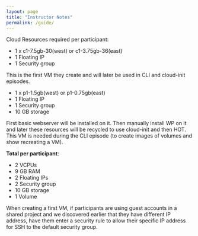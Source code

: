 ```yaml
---
layout: page
title: "Instructor Notes"
permalink: /guide/
---
```


Cloud Resources required per participant:

* 1 x c1-7.5gb-30(west) or c1-3.75gb-36(east)
* 1 Floating IP
* 1 Security group

This is the first VM they create and will later be used in CLI and cloud-init episodes.

* 1 x p1-1.5gb(west) or p1-0.75gb(east)
* 1 Floating IP
* 1 Security group
* 10 GB storage

First basic webserver will be installed on it. Then manually install WP on it and later these resources will be recycled to use cloud-init and then HOT. This VM is needed during the CLI episode (to create images of volumes and show recreating a VM).

**Total per participant**:

* 2 VCPUs
* 9 GB RAM
* 2 Floating IPs
* 2 Security group
* 10 GB storage
* 1 Volume

When creating a first VM, if participants are using guest accounts in a shared project and we discovered earlier that they have different IP address, have them enter a security rule to allow their specific IP address for SSH to the default security group.